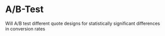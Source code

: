 # A/B-Test
Will A/B test different quote designs for statistically significant differences in conversion rates
